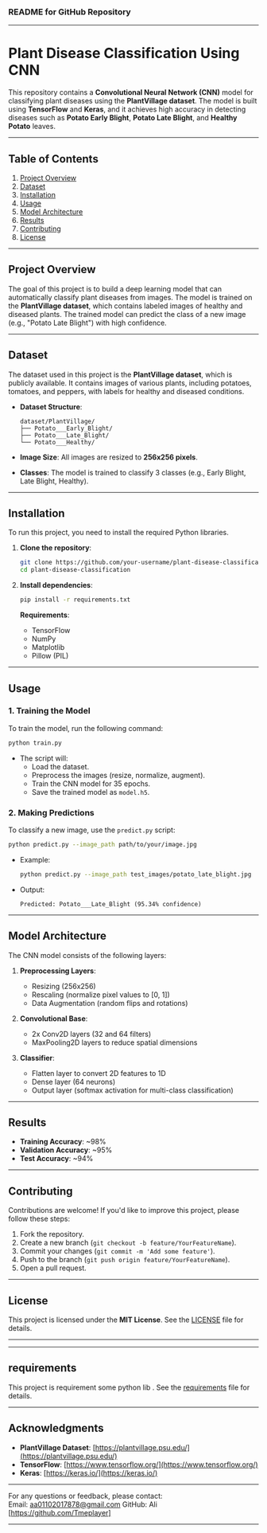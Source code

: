### **README for GitHub Repository**  

---

# **Plant Disease Classification Using CNN**  

This repository contains a **Convolutional Neural Network (CNN)** model for classifying plant diseases using the **PlantVillage dataset**. The model is built using **TensorFlow** and **Keras**, and it achieves high accuracy in detecting diseases such as **Potato Early Blight**, **Potato Late Blight**, and **Healthy Potato** leaves.  

---

## **Table of Contents**  
1. [Project Overview](#project-overview)  
2. [Dataset](#dataset)  
3. [Installation](#installation)  
4. [Usage](#usage)  
5. [Model Architecture](#model-architecture)  
6. [Results](#results)  
7. [Contributing](#contributing)  
8. [License](#license)  

---

## **Project Overview**  
The goal of this project is to build a deep learning model that can automatically classify plant diseases from images. The model is trained on the **PlantVillage dataset**, which contains labeled images of healthy and diseased plants. The trained model can predict the class of a new image (e.g., "Potato Late Blight") with high confidence.  

---

## **Dataset**  
The dataset used in this project is the **PlantVillage dataset**, which is publicly available. It contains images of various plants, including potatoes, tomatoes, and peppers, with labels for healthy and diseased conditions.  

- **Dataset Structure**:  
  ```
  dataset/PlantVillage/
  ├── Potato___Early_Blight/
  ├── Potato___Late_Blight/
  └── Potato___Healthy/
  ```  

- **Image Size**: All images are resized to **256x256 pixels**.  
- **Classes**: The model is trained to classify 3 classes (e.g., Early Blight, Late Blight, Healthy).  

---

## **Installation**  
To run this project, you need to install the required Python libraries.  

1. **Clone the repository**:  
   ```bash
   git clone https://github.com/your-username/plant-disease-classification.git
   cd plant-disease-classification
   ```  

2. **Install dependencies**:  
   ```bash
   pip install -r requirements.txt
   ```  

   **Requirements**:  
   - TensorFlow  
   - NumPy  
   - Matplotlib  
   - Pillow (PIL)  

---

## **Usage**  

### **1. Training the Model**  
To train the model, run the following command:  
```bash
python train.py
```  

- The script will:  
  - Load the dataset.  
  - Preprocess the images (resize, normalize, augment).  
  - Train the CNN model for 35 epochs.  
  - Save the trained model as `model.h5`.  

### **2. Making Predictions**  
To classify a new image, use the `predict.py` script:  
```bash
python predict.py --image_path path/to/your/image.jpg
```  

- Example:  
  ```bash
  python predict.py --image_path test_images/potato_late_blight.jpg
  ```  

- Output:  
  ```
  Predicted: Potato___Late_Blight (95.34% confidence)
  ```  

---

## **Model Architecture**  
The CNN model consists of the following layers:  

1. **Preprocessing Layers**:  
   - Resizing (256x256)  
   - Rescaling (normalize pixel values to [0, 1])  
   - Data Augmentation (random flips and rotations)  

2. **Convolutional Base**:  
   - 2x Conv2D layers (32 and 64 filters)  
   - MaxPooling2D layers to reduce spatial dimensions  

3. **Classifier**:  
   - Flatten layer to convert 2D features to 1D  
   - Dense layer (64 neurons)  
   - Output layer (softmax activation for multi-class classification)  

---

## **Results**  
- **Training Accuracy**: ~98%  
- **Validation Accuracy**: ~95%  
- **Test Accuracy**: ~94%   

---

## **Contributing**  
Contributions are welcome! If you'd like to improve this project, please follow these steps:  

1. Fork the repository.  
2. Create a new branch (`git checkout -b feature/YourFeatureName`).  
3. Commit your changes (`git commit -m 'Add some feature'`).  
4. Push to the branch (`git push origin feature/YourFeatureName`).  
5. Open a pull request.  

---

## **License**  
This project is licensed under the **MIT License**. See the [LICENSE](LICENSE.txt) file for details.  

---
---

## **requirements**  
This project is requirement some python lib . See the [requirements](requirements.txt) file for details.  

---

## **Acknowledgments**  
- **PlantVillage Dataset**: [https://plantvillage.psu.edu/](https://plantvillage.psu.edu/)  
- **TensorFlow**: [https://www.tensorflow.org/](https://www.tensorflow.org/)  
- **Keras**: [https://keras.io/](https://keras.io/)  

---
For any questions or feedback, please contact:  
Email: aa01102017878@gmail.com
GitHub: Ali [https://github.com/Tmeplayer]

--- 

